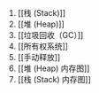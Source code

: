 
1. [[栈 (Stack)]]
2. [[堆 (Heap)]]
3. [[垃圾回收（GC）]]
4. [[所有权系统]]
5. [[手动释放]]
6. [[堆 (Heap) 内存图]]
7. [[栈 (Stack) 内存图]]